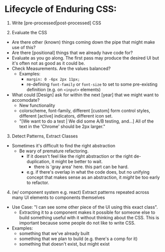 # Lifecycle of Enduring CSS:

1. Write [pre-processed|post-processed] CSS

2. Evaluate the CSS
  * Are there other (known) things coming down the pipe that might make use of this?
  * Are there [positional] things that we already have code for?
  * Evaluate as you go along. The first pass may produce the desired UI but it's often not as good as it could be.
  * Check Measurements. Are the values balanced?
    * Examples:
      * `margin: 0 -6px 2px 11px;`
      * re-defining `font-family` or `font-size` to set to some pre-existing definition (e.g. on `<input>` elements)
  * What could [Design] ask for within the next [year] that we might want to accomodate?
    * New functionality
    * colorscheme, font-family, different [custom] form control styles, different [active] indicators, different icon set.
    * "[We want to do a test | We did some A/B testing, and...] All of the text in the 'Chrome' should be 2px larger."

3. Detect Patterns, Extract Classes
  * Sometimes it's difficult to find the right abstraction
    * Be wary of premature refactoring.
      * If it doesn't feel like the right abstraction or the right de-duplication, it might be better to wait.
        * there is 'gray area' here. this part can be hard.
      * e.g. if there's overlap in what the code does, but no unifying concept that makes sense as an abstraction, it _might_ be too early to refactor.

4. (w/ component system e.g. react) Extract patterns repeated across many UI elements to components themselves
  * Use Case: "I can see some other piece of the UI using this exact class".
    * Extracting it to a component makes it possible for someone else to build something useful with it without thinking about the CSS. This is important because some people do not like to write CSS.
  * Examples:
    * something that we've already built
    * something that we plan to build (e.g. there's a comp for it)
    * something that doesn't exist, but might exist

